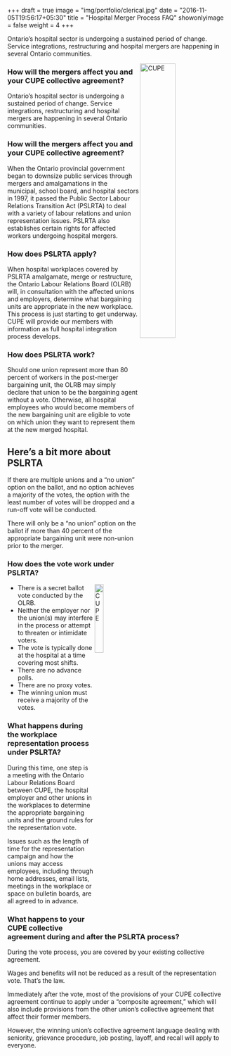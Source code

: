+++
draft = true
image = "img/portfolio/clerical.jpg"
date = "2016-11-05T19:56:17+05:30"
title = "Hospital Merger Process FAQ"
showonlyimage = false
weight = 4
+++


Ontario’s hospital sector is undergoing a sustained period of change. Service integrations, restructuring and hospital mergers are happening in several Ontario communities.



<!--more-->



<img src="/img/portfolio/clerical.jpg" alt="CUPE" align="right" style="width: 40%;"/>

### How will the mergers affect you and your CUPE collective agreement?

Ontario’s hospital sector is undergoing a sustained period of change. Service integrations, restructuring and hospital mergers are happening in several Ontario communities.

### How will the mergers affect you and your CUPE collective agreement?

When the Ontario provincial government began to downsize public services through mergers and amalgamations in the municipal, school board, and hospital sectors in 1997, it passed the Public Sector Labour Relations Transition Act (PSLRTA) to deal with a variety of labour relations and union representation issues. PSLRTA also establishes certain rights for affected workers undergoing hospital mergers.

### How does PSLRTA apply?

When hospital workplaces covered by PSLRTA amalgamate, merge or restructure, the Ontario Labour Relations Board (OLRB) will, in consultation with the affected unions and employers, determine what bargaining units are appropriate in the new workplace. This process is just starting to get underway. CUPE will provide our members with information as full hospital integration process develops.


### How does PSLRTA work?

Should one union represent more than 80 percent of workers in the post-merger bargaining unit, the OLRB may simply declare that union to be the bargaining agent without a vote. Otherwise, all hospital employees who would become members of the new bargaining unit are eligible to vote on which union they want to represent them at the new merged hospital.

## Here’s a bit more about PSLRTA

If there are multiple unions and a “no union” option on the ballot, and no option achieves a majority of the votes, the option with the least number of votes will be dropped and a run-off vote will be conducted.

There will only be a “no union” option on the ballot if more than 40 percent of the appropriate bargaining unit were non-union prior to the merger.

### How does the vote work under PSLRTA?


<img src="/img/portfolio/poll.jpg" alt="CUPE" align="right" style="width: 20%;"/>

- There is a secret ballot vote conducted by the OLRB.
- Neither the employer nor the union(s) may interfere in the process or attempt to threaten or intimidate voters.
- The vote is typically done at the hospital at a time covering most shifts.
- There are no advance polls.
- There are no proxy votes.
- The winning union must receive a majority of the votes.

### What happens during the workplace representation process under PSLRTA?

During this time, one step is a meeting with the Ontario Labour Relations Board between CUPE, the hospital employer and other unions in the workplaces to determine the appropriate bargaining units and the ground rules for the representation vote.

Issues such as the length of time for the representation campaign and how the unions may access employees, including through home addresses, email lists, meetings in the workplace or space on bulletin boards, are all agreed to in advance.

### What happens to your CUPE collective agreement during and after the PSLRTA process?

During the vote process, you are covered by your existing collective agreement.

Wages and benefits will not be reduced as a result of the representation vote. That’s the law.

Immediately after the vote, most of the provisions of your CUPE collective agreement continue to apply under a “composite agreement,” which will also include provisions from the other union’s collective agreement that affect their former members.

However, the winning union’s collective agreement language dealing with seniority, grievance procedure, job posting, layoff, and recall will apply to everyone.


